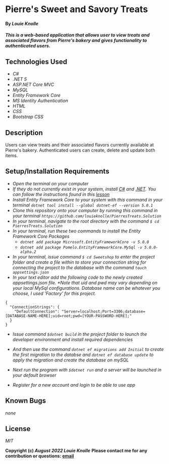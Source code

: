 # Pierre's Sweet and Savory Treats

#### By _**Louie Knolle**_

#### _This is a web-based application that allows user to view treats and associated flavors from Pierre's bakery and gives functionality to authenticated users._

## Technologies Used

- _C#_
- _.NET 5_
- _ASP.NET Core MVC_
- _MySQL_
- _Entity Framework Core_
- _MS Identity Authentication_
- _HTML_
- _CSS_
- _Bootstrap CSS_

## Description

Users can view treats and their associated flavors currently available at Pierre's bakery.  Authenticated users can create, delete and update both items. 


## Setup/Installation Requirements
* _Open the terminal on your computer_
* _If they do not currently exist in your system, install [C#](https://docs.microsoft.com/en-us/dotnet/csharp/) and [.NET](https://docs.microsoft.com/en-us/dotnet/). You can follow the instructions found in this [lesson](https://www.learnhowtoprogram.com/c-and-net-part-time-c-and-react-track/getting-started-with-c/installing-and-configuring-mysql)_
* _Install Entity Framework Core to your system with this command in your terminal `dotnet tool install --global dotnet-ef --version 5.0.1`_
* _Clone this repository onto your computer by running this command in your terminal `https://github.com/louieknolle/PierresTreats.Solution`_
* _In your terminal, navigate to the root directory with the command `$ cd PierresTreats.Solution`_
* _In your terminal, run these two commands to install the Entity Framework Core Packages_
  * _`dotnet add package Microsoft.EntityFrameworkCore -v 5.0.0`_
  * _`dotnet add package Pomelo.EntityFrameworkCore.MySql -v 5.0.0-alpha.2`_
* _In your terminal, issue command `$ cd Sweetshop` to enter the project folder and create a file within to store your connection string for connecting the project to the database with the command `touch appsettings.json`_
* _In your text editor add the following code to the newly created appsettings.json file. *Note that uid and pwd may vary depending on your local MySql configurations. Database name can be whatever you choose, I used 'Factory' for this project._

```
{
  "ConnectionStrings": {
    "DefaultConnection": "Server=localhost;Port=3306;database=[DATABASE-NAME-HERE];uid=root;pwd=[YOUR-PASSWORD-HERE];"
  }
}
```
* _Issue command `$dotnet build` in the project folder to launch the developer environment and install required dependencies_
* _And then use the command `dotnet ef migrations add Initial` to create the first migration to the databse and `dotnet ef database update` to apply the migration and create the database on mySQL_

* _Next run the program with `$dotnet run` and a server will be launched in your default browser_
* _Register for a new account and login to be able to use app_

## Known Bugs

_none_

## License

_MIT_

**Copyright (c) _August 2022_ _Louie Knolle_**
**Please contact me for any contribution or questions: [email](mailto:knollelw@gmail.com)**